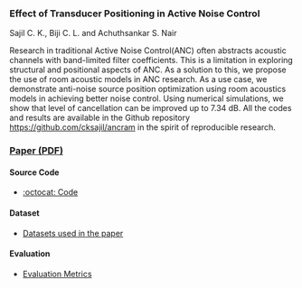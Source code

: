 ### Effect of Transducer Positioning in Active Noise Control
Sajil C. K., Biji C. L. and Achuthsankar S. Nair

Research in traditional Active Noise Control(ANC) often abstracts acoustic channels with band-limited filter coefficients. This is a limitation in exploring structural and positional aspects of ANC. As a solution to this, we propose the use of room acoustic models in ANC research. As a use case, we demonstrate anti-noise source position optimization using room acoustics models in achieving better noise control. Using numerical simulations, we show that level of cancellation can be improved up to 7.34 dB. All the codes and results are available in the Github repository https://github.com/cksajil/ancram in the spirit of reproducible research.

### [Paper (PDF)](https://arxiv.org/pdf/1802.10058)

#### Source Code

* [:octocat: Code](https://github.com/cksajil/ancram)

#### Dataset

* [Datasets used in the paper ](https://github.com/cksajil/ancram/blob/master/Cluster_0/Results/Results__Zpos_1_53_Cluster_0.csv)

#### Evaluation

* [Evaluation Metrics](https://github.com/cksajil/ancram/blob/master/Cluster_0/PerformanceMetrics.py)







